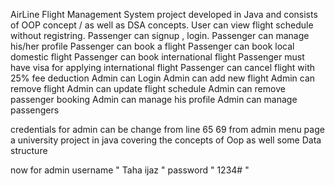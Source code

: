 AirLine Flight Management System project developed in Java  and consists of OOP concept / as well as DSA concepts. 
User can view flight schedule without registring. 
Passenger can signup , login. 
Passenger can manage his/her profile
Passenger can book a flight 
Passenger can book local domestic flight 
Passenger can book international flight 
Passenger must have visa for applying international flight 
Passenger can cancel flight with 25% fee deduction 
Admin can Login 
Admin can add new flight Admin can remove flight Admin can update flight schedule
Admin can remove passenger booking
Admin can manage his profile
Admin can manage passengers


credentials for admin can be change from line 65 69 from admin menu page
a university project in java covering the concepts of Oop as well some Data structure

now for admin    username "   Taha ijaz " password "   1234# "
